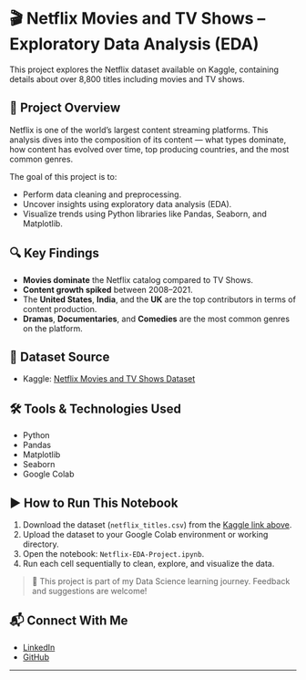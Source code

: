 # 🎬 Netflix Movies and TV Shows – Exploratory Data Analysis (EDA)

This project explores the Netflix dataset available on Kaggle, containing details about over 8,800 titles including movies and TV shows.

## 📌 Project Overview

Netflix is one of the world’s largest content streaming platforms. This analysis dives into the composition of its content — what types dominate, how content has evolved over time, top producing countries, and the most common genres.

The goal of this project is to:
- Perform data cleaning and preprocessing.
- Uncover insights using exploratory data analysis (EDA).
- Visualize trends using Python libraries like Pandas, Seaborn, and Matplotlib.

## 🔍 Key Findings

- **Movies dominate** the Netflix catalog compared to TV Shows.
- **Content growth spiked** between 2008–2021.
- The **United States**, **India**, and the **UK** are the top contributors in terms of content production.
- **Dramas**, **Documentaries**, and **Comedies** are the most common genres on the platform.

## 📂 Dataset Source

- Kaggle: [Netflix Movies and TV Shows Dataset](https://www.kaggle.com/datasets/shivamb/netflix-shows)

## 🛠️ Tools & Technologies Used

- Python
- Pandas
- Matplotlib
- Seaborn
- Google Colab

## ▶️ How to Run This Notebook

1. Download the dataset (`netflix_titles.csv`) from the [Kaggle link above](https://www.kaggle.com/datasets/shivamb/netflix-shows).
2. Upload the dataset to your Google Colab environment or working directory.
3. Open the notebook: `Netflix-EDA-Project.ipynb`.
4. Run each cell sequentially to clean, explore, and visualize the data.

> 📌 This project is part of my Data Science learning journey. Feedback and suggestions are welcome!

## 📬 Connect With Me

- [LinkedIn](https://www.https://www.linkedin.com/in/akash-karale/)
- [GitHub](https://https://github.com/akashkarale-255)

---


